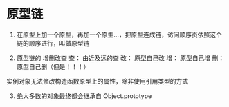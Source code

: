 # 原型链
1. 在原型上加一个原型，再加一个原型...，把原型连成链，访问顺序页依照这个链的顺序进行，叫做原型链

2. 原型链的 增删改查
    查： 由近及远的查
    改： 原型自己改 
    增： 原型自己增
    删： 原型自己删（但是！！！）

  实例对象无法修改构造函数原型上的属性，除非使用引用类型的方式


3. 绝大多数的对象最终都会继承自 Object.prototype
